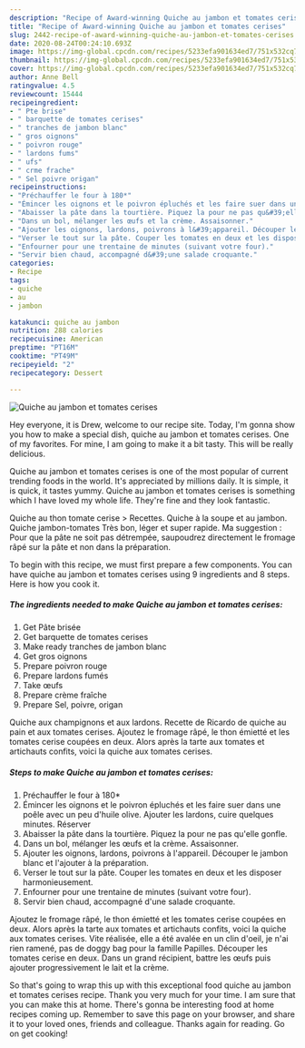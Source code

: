 ```yaml
---
description: "Recipe of Award-winning Quiche au jambon et tomates cerises"
title: "Recipe of Award-winning Quiche au jambon et tomates cerises"
slug: 2442-recipe-of-award-winning-quiche-au-jambon-et-tomates-cerises
date: 2020-08-24T00:24:10.693Z
image: https://img-global.cpcdn.com/recipes/5233efa901634ed7/751x532cq70/quiche-au-jambon-et-tomates-cerises-photo-principale-de-la-recette.jpg
thumbnail: https://img-global.cpcdn.com/recipes/5233efa901634ed7/751x532cq70/quiche-au-jambon-et-tomates-cerises-photo-principale-de-la-recette.jpg
cover: https://img-global.cpcdn.com/recipes/5233efa901634ed7/751x532cq70/quiche-au-jambon-et-tomates-cerises-photo-principale-de-la-recette.jpg
author: Anne Bell
ratingvalue: 4.5
reviewcount: 15444
recipeingredient:
- " Pte brise"
- " barquette de tomates cerises"
- " tranches de jambon blanc"
- " gros oignons"
- " poivron rouge"
- " lardons fums"
- " ufs"
- " crme frache"
- " Sel poivre origan"
recipeinstructions:
- "Préchauffer le four à 180*"
- "Émincer les oignons et le poivron épluchés et les faire suer dans une poêle avec un peu d&#39;huile olive. Ajouter les lardons, cuire quelques minutes. Réserver"
- "Abaisser la pâte dans la tourtière. Piquez la pour ne pas qu&#39;elle gonfle."
- "Dans un bol, mélanger les œufs et la crème. Assaisonner."
- "Ajouter les oignons, lardons, poivrons à l&#39;appareil. Découper le jambon blanc et l&#39;ajouter à la préparation."
- "Verser le tout sur la pâte. Couper les tomates en deux et les disposer harmonieusement."
- "Enfourner pour une trentaine de minutes (suivant votre four)."
- "Servir bien chaud, accompagné d&#39;une salade croquante."
categories:
- Recipe
tags:
- quiche
- au
- jambon

katakunci: quiche au jambon 
nutrition: 288 calories
recipecuisine: American
preptime: "PT16M"
cooktime: "PT49M"
recipeyield: "2"
recipecategory: Dessert

---
```



![Quiche au jambon et tomates cerises](https://img-global.cpcdn.com/recipes/5233efa901634ed7/751x532cq70/quiche-au-jambon-et-tomates-cerises-photo-principale-de-la-recette.jpg)

Hey everyone, it is Drew, welcome to our recipe site. Today, I'm gonna show you how to make a special dish, quiche au jambon et tomates cerises. One of my favorites. For mine, I am going to make it a bit tasty. This will be really delicious.

Quiche au jambon et tomates cerises is one of the most popular of current trending foods in the world. It's appreciated by millions daily. It is simple, it is quick, it tastes yummy. Quiche au jambon et tomates cerises is something which I have loved my whole life. They're fine and they look fantastic.

Quiche au thon tomate cerise &gt; Recettes. Quiche à la soupe et au jambon. Quiche jambon-tomates Très bon, léger et super rapide. Ma suggestion : Pour que la pâte ne soit pas détrempée, saupoudrez directement le fromage râpé sur la pâte et non dans la préparation.


To begin with this recipe, we must first prepare a few components. You can have quiche au jambon et tomates cerises using 9 ingredients and 8 steps. Here is how you cook it.

<!--inarticleads1-->

##### The ingredients needed to make Quiche au jambon et tomates cerises:

1. Get  Pâte brisée
1. Get  barquette de tomates cerises
1. Make ready  tranches de jambon blanc
1. Get  gros oignons
1. Prepare  poivron rouge
1. Prepare  lardons fumés
1. Take  œufs
1. Prepare  crème fraîche
1. Prepare  Sel, poivre, origan


Quiche aux champignons et aux lardons. Recette de Ricardo de quiche au pain et aux tomates cerises. Ajoutez le fromage râpé, le thon émietté et les tomates cerise coupées en deux. Alors après la tarte aux tomates et artichauts confits, voici la quiche aux tomates cerises. 

<!--inarticleads2-->

##### Steps to make Quiche au jambon et tomates cerises:

1. Préchauffer le four à 180*
1. Émincer les oignons et le poivron épluchés et les faire suer dans une poêle avec un peu d&#39;huile olive. Ajouter les lardons, cuire quelques minutes. Réserver
1. Abaisser la pâte dans la tourtière. Piquez la pour ne pas qu&#39;elle gonfle.
1. Dans un bol, mélanger les œufs et la crème. Assaisonner.
1. Ajouter les oignons, lardons, poivrons à l&#39;appareil. Découper le jambon blanc et l&#39;ajouter à la préparation.
1. Verser le tout sur la pâte. Couper les tomates en deux et les disposer harmonieusement.
1. Enfourner pour une trentaine de minutes (suivant votre four).
1. Servir bien chaud, accompagné d&#39;une salade croquante.


Ajoutez le fromage râpé, le thon émietté et les tomates cerise coupées en deux. Alors après la tarte aux tomates et artichauts confits, voici la quiche aux tomates cerises. Vite réalisée, elle a été avalée en un clin d&#39;oeil, je n&#39;ai rien ramené, pas de doggy bag pour la famille Papilles. Découper les tomates cerise en deux. Dans un grand récipient, battre les œufs puis ajouter progressivement le lait et la crème. 

So that's going to wrap this up with this exceptional food quiche au jambon et tomates cerises recipe. Thank you very much for your time. I am sure that you can make this at home. There's gonna be interesting food at home recipes coming up. Remember to save this page on your browser, and share it to your loved ones, friends and colleague. Thanks again for reading. Go on get cooking!
